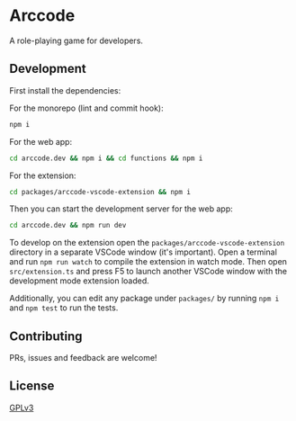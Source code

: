 # Arccode

A role-playing game for developers.

## Development

First install the dependencies:

For the monorepo (lint and commit hook):
```bash
npm i
```

For the web app:
```bash
cd arccode.dev && npm i && cd functions && npm i
```

For the extension:
```bash
cd packages/arccode-vscode-extension && npm i
```

Then you can start the development server for the web app:

```bash
cd arccode.dev && npm run dev
```

To develop on the extension open the `packages/arccode-vscode-extension` directory in a separate VSCode window (it's important).
Open a terminal and run `npm run watch` to compile the extension in watch mode.
Then open `src/extension.ts` and press F5 to launch another VSCode window with the development mode extension loaded.

Additionally, you can edit any package under `packages/` by running `npm i` and `npm test` to run the tests.

## Contributing

PRs, issues and feedback are welcome!

## License

[GPLv3](https://www.gnu.org/licenses/gpl-3.0.html)
